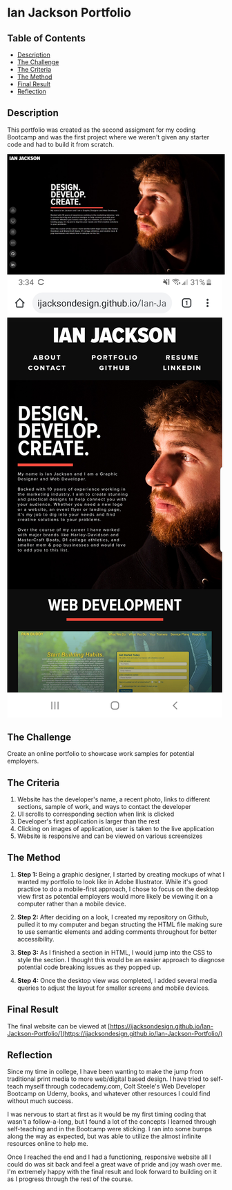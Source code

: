 # Ian Jackson Portfolio

## Table of Contents
* [Description](#description)
* [The Challenge](#challenge)
* [The Criteria](#criteria)
* [The Method](#method)
* [Final Result](#results)
* [Reflection](#reflection)


## Description <a name="description"></a>
This portfolio was created as the second assigment for my coding Bootcamp and was the first project where we weren't given any starter code and had to build it from scratch.

![Desktop View](/screenshots/desktop-view.jpg)
![Mobile View](/screenshots/mobile-view.jpg)

## The Challenge <a name="challenge"></a>
Create an online portfolio to showcase work samples for potential employers.

## The Criteria <a name="criteria"></a>
1. Website has the developer's name, a recent photo, links to different sections, sample of work, and ways to contact the developer
1. UI scrolls to corresponding section when link is clicked
1. Developer's first application is larger than the rest
1. Clicking on images of application, user is taken to the live application
1. Website is responsive and can be viewed on various screensizes

## The Method <a name="method"></a>
1. **Step 1:** Being a graphic designer, I started by creating mockups of what I wanted my portfolio to look like in Adobe Illustrator. While it's good practice to do a mobile-first approach, I chose to focus on the desktop view first as potential employers would more likely be viewing it on a computer rather than a mobile device.  

1. **Step 2:** After deciding on a look, I created my repository on Github, pulled it to my computer and began structing the HTML file making sure to use semantic elements and adding comments throughout for better accessibility.   

1. **Step 3:** As I finished a section in HTML, I would jump into the CSS to style the section. I thought this would be an easier approach to diagnose potential code breaking issues as they popped up. 

1. **Step 4:** Once the desktop view was completed, I added several media queries to adjust the layout for smaller screens and mobile devices. 

## Final Result <a name="results"></a>
The final website can be viewed at [https://ijacksondesign.github.io/Ian-Jackson-Portfolio/](https://ijacksondesign.github.io/Ian-Jackson-Portfolio/)

## Reflection <a name="reflection"></a>
Since my time in college, I have been wanting to make the jump from traditional print media to more web/digital based design. I have tried to self-teach myself through codecademy.com, Colt Steele's Web Developer Bootcamp on Udemy, books, and whatever other resources I could find without much success. 

I was nervous to start at first as it would be my first timing coding that wasn't a follow-a-long, but I found a lot of the concepts I learned through self-teaching and in the Bootcamp were sticking. I ran into some bumps along the way as expected, but was able to utilize the almost infinite resources online to help me. 

Once I reached the end and I had a functioning, responsive website all I could do was sit back and feel a great wave of pride and joy wash over me. I'm extremely happy with the final result and look forward to building on it as I progress through the rest of the course. 
